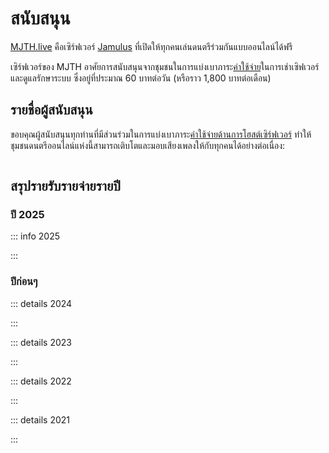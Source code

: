 # สนับสนุน

[MJTH.live](/about/) คือเซิร์ฟเวอร์ [Jamulus](/jamulus/) ที่เปิดให้ทุกคนเล่นดนตรีร่วมกันแบบออนไลน์ได้ฟรี

เซิร์ฟเวอร์ของ MJTH อาศัยการสนับสนุนจากชุมชนในการแบ่งเบาภาระ[ค่าใช้จ่าย](#สรุปรายรับรายจ่ายรายปี)ในการเช่าเซิฟเวอร์และดูแลรักษาระบบ ซึ่งอยู่ที่ประมาณ 60 บาทต่อวัน (หรือราว 1,800 บาทต่อเดือน)

<p>
  <VPButton size="big" tag="a" href="https://forms.gle/ue7EB2Hp9pAgXHEx6" target="_blank" rel="noopener noreferrer" text="คลิกที่นี่เพื่อร่วมสนับสนุน" style="text-decoration:none"></VPButton>
</p>

## รายชื่อผู้สนับสนุน

ขอบคุณผู้สนับสนุนทุกท่านที่มีส่วนร่วมในการแบ่งเบาภาระ[ค่าใช้จ่ายด้านการโฮสต์เซิร์ฟเวอร์](#สรุปรายรับรายจ่ายรายปี) ทำให้ชุมชนดนตรีออนไลน์แห่งนี้สามารถเติบโตและมอบเสียงเพลงให้กับทุกคนได้อย่างต่อเนื่อง:

<ul class="supporter-list">
  <template v-for="(item, index) in list" :key="index">
    <li 
      class="supporter-name tooltip-container" 
      tabindex="0"
    >
      {{ item.name }}<span class="tooltip" v-if="item.rawAmount > 0">฿{{ item.amount }}</span>
    </li>
  </template>
</ul>

<p>
  <VPButton size="big" theme="alt" tag="a" href="https://forms.gle/ue7EB2Hp9pAgXHEx6" target="_blank" rel="noopener noreferrer" text="คลิกที่นี่เพื่อร่วมสนับสนุน" style="text-decoration:none"></VPButton>
</p>

## สรุปรายรับรายจ่ายรายปี

### ปี 2025 <Badge type="info" :text="'อัพเดทล่าสุดเมื่อ ' + data.lastUpdated" />

::: info 2025

<BalanceTable :data="data.byYear.year2025" />

:::

### ปีก่อนๆ

::: details 2024

<BalanceTable :data="data.byYear.year2024" />

:::

::: details 2023

<BalanceTable :data="data.byYear.year2023" />

:::

::: details 2022

<BalanceTable :data="data.byYear.year2022" />

:::

::: details 2021

<BalanceTable :data="data.byYear.year2021" />

:::

<script setup lang="ts">
  import VPButton from 'vitepress/dist/client/theme-default/components/VPButton.vue'
  import data from './../financials/data.json'
  import {shouldCountAsSupporter} from './../financials/accounts'
  import BalanceTable from '../financials/BalanceTable.vue'

  const totals = {}

  for (const [year, { in: list }] of Object.entries(data.byYear)) {
    for (const [name, amount] of Object.entries(list)) {
      totals[name] = (totals[name] ?? 0) + amount
    }
  }

  function thb(x: number) {
    return x.toLocaleString('th-TH', { style: 'currency', currency: 'THB' }).replace('฿', '');
  }

  const list = Object.entries(totals)
    .sort((a, b) => a[0].localeCompare(b[0]))
    .sort((a, b) => b[1] - a[1])
    .filter(a => shouldCountAsSupporter(a[0]))
    .map(([name, amount]) => ({ name, amount: thb(amount), rawAmount: amount }))
</script>

<style scoped>
  .supporter-list {
    display: flex;
    flex-wrap: wrap;
    gap: 5px;
    padding: 0;
    list-style: none;
    align-items: center;
  }
  .supporter-name {
    position: relative;
    cursor: pointer;
    display: block;
    background: var(--vp-c-gray-soft);
    border: 1px solid var(--vp-c-gray-2);
    padding: 4px 8px;
    border-radius: 4px;
  }
  li.supporter-name {
    margin: 0;
  }
  .tooltip-container:hover .tooltip,
  .tooltip-container:focus .tooltip {
    visibility: visible;
    opacity: 1;
  }
  .tooltip {
    visibility: hidden;
    opacity: 0;
    position: absolute;
    bottom: 125%;
    left: 50%;
    transform: translateX(-50%);
    background-color: rgba(0, 0, 0, 0.9);
    color: white;
    padding: 4px 8px;
    border-radius: 4px;
    font-size: 0.9em;
    transition: opacity 0.2s;
    white-space: nowrap;
    z-index: 1;
  }
  .tooltip::after {
    content: "";
    position: absolute;
    top: 100%;
    left: 50%;
    margin-left: -5px;
    border-width: 5px;
    border-style: solid;
    border-color: rgba(0, 0, 0, 0.9) transparent transparent transparent;
  }
</style>
